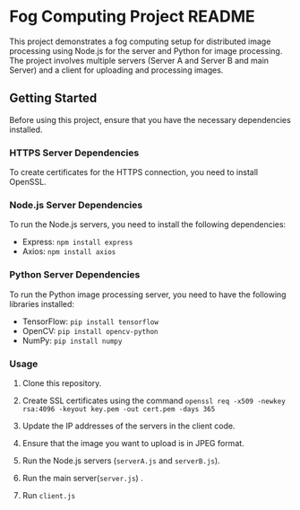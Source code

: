 # Fog Computing Project README

This project demonstrates a fog computing setup for distributed image processing using Node.js for the server and Python for image processing. The project involves multiple servers (Server A and Server B and main Server) and a client for uploading and processing images.

## Getting Started

Before using this project, ensure that you have the necessary dependencies installed.

### HTTPS Server Dependencies

To create certificates for the HTTPS connection, you need to install OpenSSL.

### Node.js Server Dependencies

To run the Node.js servers, you need to install the following dependencies:

- Express: `npm install express`
- Axios: `npm install axios`

### Python Server Dependencies

To run the Python image processing server, you need to have the following libraries installed:

- TensorFlow: `pip install tensorflow`
- OpenCV: `pip install opencv-python`
- NumPy: `pip install numpy`

### Usage

1. Clone this repository.

2. Create SSL certificates using the command `openssl req -x509 -newkey rsa:4096 -keyout key.pem -out cert.pem -days 365` 

3. Update the IP addresses of the servers in the client code.

4. Ensure that the image you want to upload is in JPEG format.

5. Run the Node.js servers (`serverA.js` and `serverB.js`).

6. Run the main server(`server.js`) .

7. Run `client.js`
